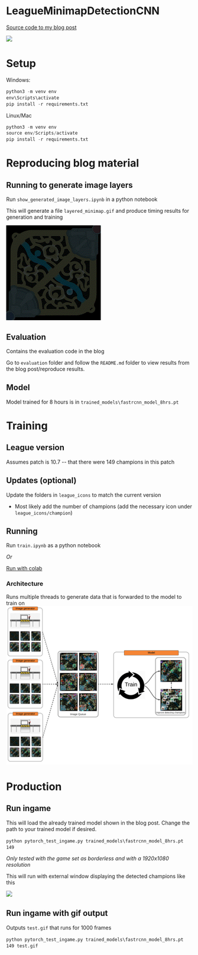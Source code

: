 # LeagueMinimapDetectionCNN

[Source code to my blog post](https://maknee.github.io/blog/2021/League-ML-Minimap-Detection2/)

![](repo_files/example.gif)

# Setup

Windows:
```python
python3 -m venv env
env\Scripts\activate
pip install -r requirements.txt
```

Linux/Mac
```python
python3 -m venv env
source env/Scripts/activate
pip install -r requirements.txt
```

# Reproducing blog material

## Running to generate image layers

Run `show_generated_image_layers.ipynb` in a python notebook

This will generate a file `layered_minimap.gif` and produce timing results for generation and training

![](repo_files/layered_minimap.gif)

## Evaluation

Contains the evaluation code in the blog

Go to `evaluation` folder and follow the `README.md` folder to view results from the blog post/reproduce results.

## Model

Model trained for 8 hours is in `trained_models\fastrcnn_model_8hrs.pt`

# Training

## League version

Assumes patch is 10.7 -- that there were 149 champions in this patch

## Updates (optional)

Update the folders in `league_icons` to match the current version

- Most likely add the number of champions (add the necessary icon under `league_icons/champion`)

## Running

Run `train.ipynb` as a python notebook

*Or*

[Run with colab](https://drive.google.com/file/d/1MU4THM9_XgaexP0wehxpRnpTZJYWk0Yz/view?usp=sharing)

### Architecture

Runs multiple threads to generate data that is forwarded to the model to train on
![](repo_files/multi-architecture.png)

# Production

## Run ingame

This will load the already trained model shown in the blog post. Change the path to your trained model if desired.

`python pytorch_test_ingame.py trained_models\fastrcnn_model_8hrs.pt 149`

*Only tested with the game set as borderless and with a 1920x1080 resolution*

This will run with external window displaying the detected champions like this

![](repo_files/example.gif)

## Run ingame with gif output

Outputs `test.gif` that runs for 1000 frames

`python pytorch_test_ingame.py trained_models\fastrcnn_model_8hrs.pt 149 test.gif`


